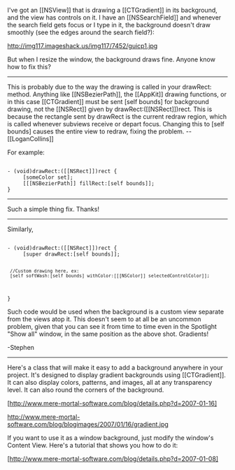 I've got an [[NSView]] that is drawing a [[CTGradient]] in its background, and the view has controls on it. I have an [[NSSearchField]] and whenever the search field gets focus or I type in it, the background doesn't draw smoothly (see the edges around the search field?):

http://img117.imageshack.us/img117/7452/guicp1.jpg

But when I resize the window, the background draws fine. Anyone know how to fix this?

----

This is probably due to the way the drawing is called in your drawRect: method. Anything like [[NSBezierPath]], the [[AppKit]] drawing functions, or in this case [[CTGradient]] must be sent [self bounds] for background drawing, not the [[NSRect]] given by drawRect:([[NSRect]])rect. This is because the rectangle sent by drawRect is the current redraw region, which is called whenever subviews receive or depart focus. Changing this to [self bounds] causes the entire view to redraw, fixing the problem. --[[LoganCollins]]

For example:

<code>
- (void)drawRect:([[NSRect]])rect {
     [someColor set];
     [[[NSBezierPath]] fillRect:[self bounds]];
}
</code>

----

Such a simple thing fix. Thanks!

----
Similarly,

<code>
- (void)drawRect:([[NSRect]])rect {
     [super drawRect:[self bounds]];

     //Custom drawing here, ex:
     [self softWash:[self bounds] withColor:[[[NSColor]] selectedControlColor]];
}
</code>

Such code would be used when the background is a custom view separate from the views atop it.  This doesn't seem to at all be an uncommon problem, given that you can see it from time to time even in the Spotlight "Show all" window, in the same position as the above shot.  Gradients!

-Stephen

----

Here's a class that will make it easy to add a background anywhere in your project. It's designed to display gradient backgrounds using [[CTGradient]]. It can also display colors, patterns, and images, all at any transparency level. It can also round the corners of the background.

[http://www.mere-mortal-software.com/blog/details.php?d=2007-01-16]

http://www.mere-mortal-software.com/blog/blogimages/2007/01/16/gradient.jpg

If you want to use it as a window background, just modify the window's Content View. Here's a tutorial that shows you how to do it:

[http://www.mere-mortal-software.com/blog/details.php?d=2007-01-08]